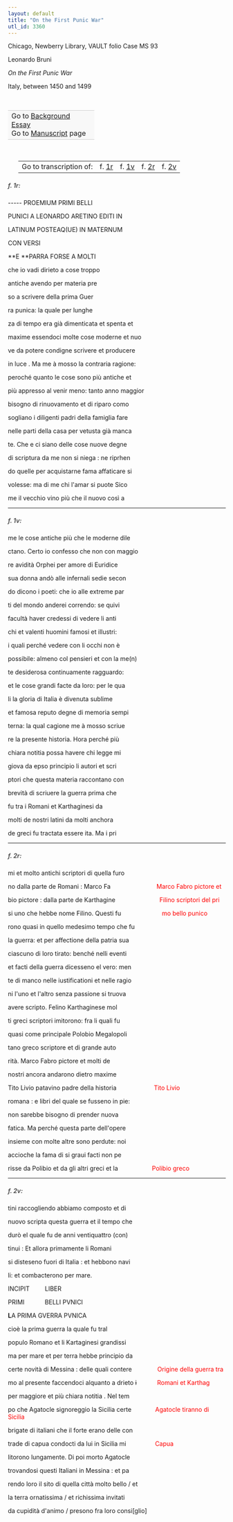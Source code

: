 ```yaml
---
layout: default
title: "On the First Punic War"
utl_id: 3360
---
```



Chicago, Newberry Library, VAULT folio Case MS 93


Leonardo Bruni


*On the First Punic War*


Italy, between 1450 and 1499


 

<table border="0.5" cellpadding="1" cellspacing="1" style="width: 200px; background-color:#F8F8F8;"><tbody style="border-color:#ccc"><tr style="border-color:#ccc"><td>Go to <a href="{{ site.baseurl }}/essay/019" target="_blank">Background Essay</a><br />
			Go to <a href="{{ site.baseurl }}/www/record.html?id=019" target="_blank">Manuscript</a> page</td>
</tr></tbody></table>
 


<table border="0.5" cellpadding="1" cellspacing="1" style="width: 380px; margin-left: 0.25in;"><tbody><tr style="border-color:#B3B6B7"><td style="text-align:center">Go to transcription of:</td>
<td style="text-align:center">f. <a href="#1">1r</a></td>
<td style="text-align:center">f. <a href="#2">1v</a></td>
<td style="text-align:center">f. <a href="#3">2r</a></td>
<td style="text-align:center">f. <a href="#4">2v</a></td>
</tr></tbody></table>
<h5 id="1" style="color:#555;">f. 1r:</h5>

----- PROEMIUM PRIMI BELLI


PUNICI A LEONARDO ARETINO EDITI IN


LATINUM POSTEAQ(UE) IN MATERNUM


CON VERSI


**E **PARRA FORSE A MOLTI


che io vadi dirieto a cose troppo


antiche avendo per materia pre


so a scrivere della prima Guer


ra punica: la quale per lunghe


za di tempo era già dimenticata et spenta et


maxime essendoci molte cose moderne et nuo


ve da potere condigne scrivere et producere


in luce . Ma me à mosso la contraria ragione:


peroché quanto le cose sono più antiche et


più appresso al venir meno: tanto anno maggior


bisogno di rinuovamento et di riparo como


sogliano i diligenti padri della famiglia fare


nelle parti della casa per vetusta già manca


te. Che e ci siano delle cose nuove degne


di scriptura da me non si niega : ne riprhen


do quelle per acquistarne fama affaticare si


volesse: ma di me chi l'amar si puote Sico


me il vecchio vino più che il nuovo così a


<hr /><h5 id="2" style="color:#555;">f. 1v:</h5>

me le cose antiche più che le moderne dile


ctano. Certo io confesso che non con maggio


re avidità Orphei per amore di Euridice


sua donna andò alle infernali sedie secon


do dicono i poeti: che io alle extreme par


ti del mondo anderei correndo: se quivi


facultà haver credessi di vedere li anti


chi et valenti huomini famosi et illustri:


i quali perché vedere con li occhi non è


possibile: almeno col pensieri et con la me(n)


te desiderosa continuamente ragguardo:


et le cose grandi facte da loro: per le qua


li la gloria di Italia è divenuta sublime


et famosa reputo degne di memoria sempi


terna: la qual cagione me à mosso scriue


re la presente historia. Hora perché più


chiara notitia possa havere chi legge mi


giova da epso principio li autori et scri


ptori che questa materia raccontano con


brevità di scriuere la guerra prima che


fu tra i Romani et Karthaginesi da


molti de nostri latini da molti anchora


de greci fu tractata essere ita. Ma i pri


<hr /><h5 id="3" style="color:#555;">f. 2r:</h5>

mi et molto antichi scriptori di quella furo


no dalla parte de Romani : Marco Fa                           <hi style="color:red;">Marco Fabro pictore et</hi>


bio pictore : dalla parte de Karthagine                          <hi style="color:red;">Filino scriptori del pri</hi>


si uno che hebbe nome Filino. Questi fu                        <hi style="color:red;">mo bello punico</hi>


rono quasi in quello medesimo tempo che fu


la guerra: et per affectione della patria sua


ciascuno di loro tirato: benché nelli eventi


et facti della guerra dicesseno el vero: men


te di manco nelle iustificationi et nelle ragio


ni l'uno et l'altro senza passione si truova


avere scripto. Felino Karthaginese mol


ti greci scriptori imitorono: fra li quali fu


quasi come principale Polobio Megalopoli


tano greco scriptore et di grande auto


rità. Marco Fabro pictore et molti de


nostri ancora andarono dietro maxime


Tito Livio patavino padre della historia                      <hi style="color:red;">Tito Livio</hi>


romana : e libri del quale se fusseno in pie:


non sarebbe bisogno di prender nuova


fatica. Ma perché questa parte dell'opere


insieme con molte altre sono perdute: noi


accioche la fama di si graui facti non pe


risse da Polibio et da gli altri greci et la                    <hi style="color:red;">Polibio greco</hi>


<hr /><h5 id="4" style="color:#555;">f. 2v:</h5>

tini raccogliendo abbiamo composto et di


nuovo scripta questa guerra et il tempo che


durò el quale fu de anni ventiquattro (con)


tinui : Et allora primamente li Romani


si disteseno fuori di Italia : et hebbono navi


li: et combacterono per mare.


INCIPIT         LIBER


PRIMI            BELLI PVNICI


**L**A PRIMA GVERRA PVNICA


cioè la prima guerra la quale fu tral


populo Romano et li Kartaginesi grandissi


ma per mare et per terra hebbe principio da             


certe novità di Messina : delle quali contere               <hi style="color:red;">Origine della guerra tra</hi>


mo al presente faccendoci alquanto a drieto <s>i</s>            <hi style="color:red;">Romani et Karthag</hi>


per maggiore et più chiara notitia . Nel tem


po che Agatocle signoreggio la Sicilia certe              <hi style="color:red;">Agatocle tiranno di Sicilia</hi>


brigate di italiani che il forte erano delle con


trade di capua condocti da lui in Sicilia mi                 <hi style="color:red;">Capua</hi>


litorono lungamente. Di poi morto Agatocle


trovandosi questi Italiani in Messina : et pa


rendo loro il sito di quella città molto bello / et


la terra ornatissima / et richissima invitati


da cupidità d'animo / presono fra loro consi[glio]

